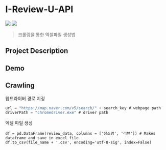 # I-Review-U-API
<img src="https://img.shields.io/badge/platform-python-blue"> <img src="https://img.shields.io/badge/platform-Flutter-skyblue">

> 크롤링을 통한 엑셀파일 생성법



## Project Description



## Demo


## Crawling

웹드라이버 경로 지정
```c
url = "https://map.naver.com/v5/search/" + search_key # webpage path
driverPath = "chromedriver.exe" # driver path
```

엑셀 파일 생성
```
df = pd.DataFrame(review_data, columns = ['장소명', '리뷰']) # Makes dataframe and save in excel file
df.to_csv(file_name + '.csv', encoding='utf-8-sig', index=False)
```

